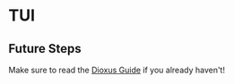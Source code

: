 # TUI
## Future Steps

Make sure to read the [Dioxus Guide](https://dioxuslabs.com/guide) if you already haven't!
